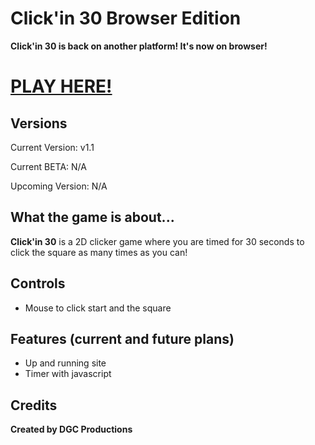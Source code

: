 # **Click'in 30 Browser Edition**

**Click'in 30 is back on another platform! It's now on browser!**

# [PLAY HERE!](https://dgcproductions.github.io/)

## **Versions**
Current Version: v1.1

Current BETA: N/A

Upcoming Version: N/A


## **What the game is about...**

**Click'in 30** is a 2D clicker game where you are timed for 30 seconds to click the square as many times as you can!

## **Controls**

- Mouse to click start and the square

## **Features (current and future plans)**
- Up and running site
- Timer with javascript

 
 ## **Credits**
 
 **Created by DGC Productions** 
